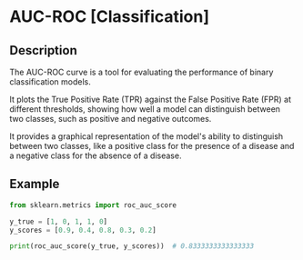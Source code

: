 # AUC-ROC [Classification]

## Description

The AUC-ROC curve is a tool for evaluating the performance of binary classification models.

It plots the True Positive Rate (TPR) against the False Positive Rate (FPR) at different thresholds, showing how well a model can distinguish between two classes, such as positive and negative outcomes.

It provides a graphical representation of the model's ability to distinguish between two classes, like a positive class for the presence of a disease and a negative class for the absence of a disease.

## Example

```python
from sklearn.metrics import roc_auc_score

y_true = [1, 0, 1, 1, 0]
y_scores = [0.9, 0.4, 0.8, 0.3, 0.2]

print(roc_auc_score(y_true, y_scores))  # 0.8333333333333333
```
